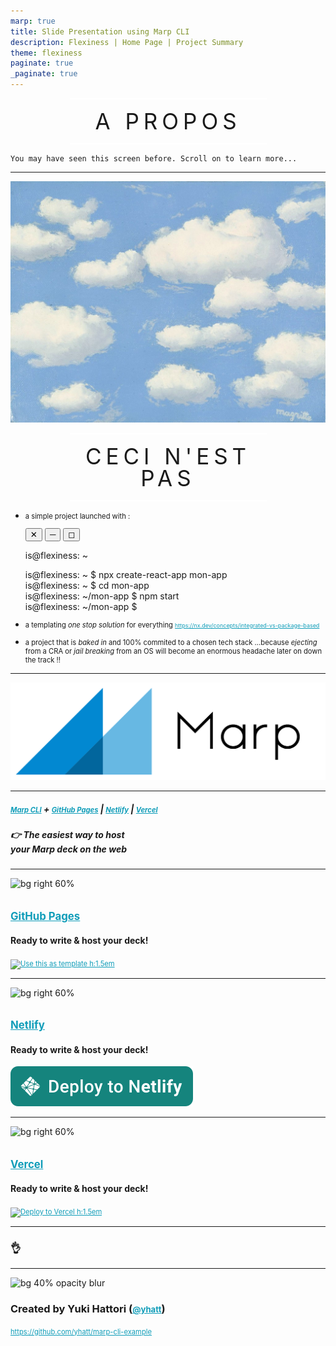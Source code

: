 ```yaml
---
marp: true
title: Slide Presentation using Marp CLI
description: Flexiness | Home Page | Project Summary
theme: flexiness
paginate: true
_paginate: true
---
```


<!-- class: invert -->

# A Propos

~~~~
You may have seen this screen before. Scroll on to learn more...
~~~~

<style scoped>
section {
  background: transparent;
}
h1 {
  letter-spacing: .2em;
  text-transform: uppercase;
  font-weight: 400;
  margin: 0.17em auto 0.8em;
  position: relative;

  line-height: 0.5em;
  padding: 1em;
  border: 2px solid #fff;
  border-left-width: 0;
  border-right-width: 0;
  width: 10vw;
  min-width: 8em;
  text-align: center;

  font-size: 2em;
}
</style>

<!-- This is presenter note. You can write down notes through HTML comment. -->

---

<!-- class: invert -->

![bg](./assets/margritte.jpg)

# <!--fit--> Ceci n'est pas

* a simple project launched with :
  <div id="ubuntu">
  <div id='terminal'>
  <section id="terminal__bar">
  <div id="bar__buttons">
  <button class="bar__button" id="bar__button--exit">&#10005;</button>
  <button class="bar__button">&#9472;</button>
  <button class="bar__button">&#9723;</button>
  </div>
  <p id="bar__user">is@flexiness: ~</p>
  </section>
  <!-- Terminal Body -->
  <section id="terminal__body">
  <div id="terminal__prompt">
  <span id="terminal__prompt--user">is@flexiness:</span>
  <span id="terminal__prompt--location">~</span>
  <span id="terminal__prompt--bling">$</span>
  npx create-react-app mon-app
  </div>
  <div id="terminal__prompt">
  <span id="terminal__prompt--user">is@flexiness:</span>
  <span id="terminal__prompt--location">~</span>
  <span id="terminal__prompt--bling">$</span>
  cd mon-app
  </div>
  <div id="terminal__prompt">
  <span id="terminal__prompt--user">is@flexiness:</span>
  <span id="terminal__prompt--location">~/mon-app</span>
  <span id="terminal__prompt--bling">$</span>
  npm start
  </div>
  <div id="terminal__prompt">
  <span id="terminal__prompt--user">is@flexiness:</span>
  <span id="terminal__prompt--location">~/mon-app</span>
  <span id="terminal__prompt--bling">$</span>
  <span id="terminal__prompt--cursor"></span>
  </div>
  </section>
  </div>
  </div>

* a templating *one stop solution* for everything
  https://nx.dev/concepts/integrated-vs-package-based

* a project that is *baked in* and 100% commited to a chosen tech stack
  ...because *ejecting* from a CRA or *jail breaking* from an OS will become an enormous headache later on down the track !!

<!-- _color: "#32325d" -->

<style scoped>
h1 {
  letter-spacing: .2em;
  text-transform: uppercase;
  font-weight: 400;
  margin: 0 auto 0;
  position: relative;

  line-height: 1em;
  padding: 0.5em;
  width: 10vw;
  min-width: 8em;
  text-align: center;

  font-size: 2.5em;
}
li > p {
  font-size: 0.8em;
}
a {
  font-size: 0.8em;
  color: #109db9;
  text-decoration: underline;
}
</style>

---

![Marp bg 60%](https://raw.githubusercontent.com/marp-team/marp/master/marp.png)

---

<!-- _backgroundColor: "#123" -->
<!-- _color: "#fff" -->

##### <!--fit--> [Marp CLI](https://github.com/marp-team/marp-cli) + [GitHub Pages](https://github.com/pages) | [Netlify](https://www.netlify.com/) | [Vercel](https://vercel.com/)

##### <!--fit--> 👉 The easiest way to host<br />your Marp deck on the web

---

![bg right 60%](https://icongr.am/octicons/mark-github.svg)

## **[GitHub Pages](https://github.com/pages)**

#### Ready to write & host your deck!

[![Use this as template h:1.5em](https://img.shields.io/badge/-Use%20this%20as%20template-brightgreen?style=for-the-badge&logo=github)](https://github.com/yhatt/marp-cli-example/generate)

---

![bg right 60%](https://icongr.am/simple/netlify.svg?colored)

## **[Netlify](https://www.netlify.com/)**

#### Ready to write & host your deck!

[![Deploy to Netlify h:1.5em](./assets/netlify-deploy-button.svg)](https://app.netlify.com/start/deploy?repository=https://github.com/yhatt/marp-cli-example)

---

![bg right 60%](https://icongr.am/simple/zeit.svg)

## **[Vercel](https://vercel.com/)**

#### Ready to write & host your deck!

[![Deploy to Vercel h:1.5em](https://vercel.com/button)](https://vercel.com/import/project?template=https://github.com/yhatt/marp-cli-example)

---

### <!--fit--> :ok_hand:

---

![bg 40% opacity blur](https://avatars1.githubusercontent.com/u/3993388?v=4)

### Created by Yuki Hattori ([@yhatt](https://github.com/yhatt))

https://github.com/yhatt/marp-cli-example
